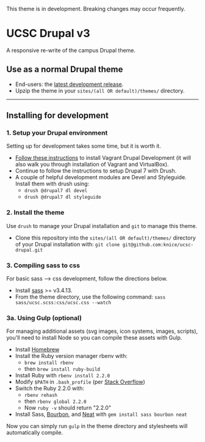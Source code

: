 This theme is in development. Breaking changes may occur frequently.

# UCSC Drupal v3 

A responsive re-write of the campus Drupal theme.

## Use as a normal Drupal theme

- End-users: the [latest development release](https://github.com/knice/ucsc-drupal/releases).
- Upzip the theme in your `sites/(all OR default)/themes/` directory.

****

## Installing for development

### 1. Setup your Drupal environment 

Setting up for development takes some time, but it is worth it.

- [Follow these instructions](https://www.drupal.org/node/2008792) to install Vagrant Drupal Development (it will also walk you through installation of Vagrant and VirtualBox).
- Continue to follow the instructions to setup Drupal 7 with Drush.
- A couple of helpful development modules are Devel and Styleguide. Install them with drush using:
    + `drush @drupal7 dl devel`
    + `drush @drupal7 dl styleguide`

### 2. Install the theme

Use `drush` to manage your Drupal installation and `git` to manage this theme.

- Clone this repository into the `sites/(all OR default)/themes/` directory of your Drupal installation with:
`git clone git@github.com:knice/ucsc-drupal.git`

### 3. Compiling sass to css

For basic sass --> css development, follow the directions below.

- Install [sass](http://sass-lang.com/install) >= v3.4.13.
- From the theme directory, use the following command:
`sass sass/ucsc.scss:css/ucsc.css --watch`

### 3a. Using Gulp (optional)

For managing additional assets (svg images, icon systems, images, scripts), you'll need to install Node so you can compile these assets with Gulp.

- Install [Homebrew](http://brew.sh)
- Install the Ruby version manager rbenv with:
  - `brew install rbenv`
  - then `brew install ruby-build`
- Install Ruby with `rbenv install 2.2.0`
- Modify `$PATH` in `.bash_profile` (per [Stack Overflow](http://stackoverflow.com/a/12150580/1258502))
- Switch the Ruby 2.2.0 with:
  - `rbenv rehash`
  - then `rbenv global 2.2.0`
  - Now `ruby -v` should return "2.2.0"
- Install Sass, [Bourbon](http://bourbon.io), and [Neat](http://neat.bourbon.io) with `gem install sass bourbon neat`

Now you can simply run `gulp` in the theme directory and stylesheets will automatically compile.